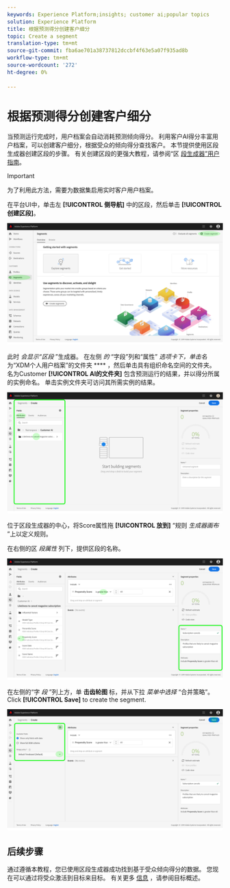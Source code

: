 ```yaml
---
keywords: Experience Platform;insights; customer ai;popular topics
solution: Experience Platform
title: 根据预测得分创建客户细分
topic: Create a segment
translation-type: tm+mt
source-git-commit: fba6ae701a38737812dccbf4f63e5a07f935ad8b
workflow-type: tm+mt
source-wordcount: '272'
ht-degree: 0%

---
```



# 根据预测得分创建客户细分

当预测运行完成时，用户档案会自动消耗预测倾向得分。 利用客户AI得分丰富用户档案，可以创建客户细分，根据受众的倾向得分查找客户。 本节提供使用区段生成器创建区段的步骤。 有关创建区段的更强大教程，请参阅“区 [段生成器”用户指南](../../../segmentation/ui/overview.md)。

>[!IMPORTANT]
>
>为了利用此方法，需要为数据集启用实时客户用户档案。

在平台UI中，单击左 **[!UICONTROL 侧导航]** 中的区段，然后单击 **[!UICONTROL 创建区段]**。

![](../images/user-guide/segments.png)

此时 *会显示“区段* ”生成器。 在左侧 *的* “字段”列和“属性” *选项卡下，单击名* 为“XDM个人用户档案”的文件夹 **** ，然后单击具有组织命名空间的文件夹。 名为Customer **[!UICONTROL AI的文件夹]** 包含预测运行的结果，并以得分所属的实例命名。 单击实例文件夹可访问其所需实例的结果。

![](../images/user-guide/results.png)

位于区段生成器的中心，将Score属性拖 **[!UICONTROL 放到]** “规则 *生成器画布* ”上以定义规则。

在右侧的区 *段属性* 列下，提供区段的名称。

![](../images/user-guide/properties.png)

在左侧的“字 *段* ”列上方，单 **击齿轮图** 标，并从下拉 *菜单中选择* “合并策略”。 Click **[!UICONTROL Save]** to create the segment.

![](../images/user-guide/merge_policy.png)

## 后续步骤

通过遵循本教程，您已使用区段生成器成功找到基于受众倾向得分的数据。 您现在可以通过将受众激活到目标来目标。 有关更多 [信息](https://docs.adobe.com/content/help/en/experience-platform/rtcdp/destinations/destinations-overview.html) ，请参阅目标概述。